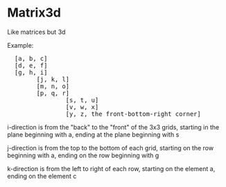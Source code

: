 # Matrix3d
Like matrices but 3d

Example:
<pre>
  [a, b, c]
  [d, e, f]
  [g, h, i]
		[j, k, l]
		[m, n, o]
		[p, q, r]
				[s, t, u]
				[v, w, x]
				[y, z, the front-bottom-right corner]
</pre>					
i-direction is from the "back" to the "front" of the 3x3 grids, starting in the plane beginning with a, ending at the plane beginning with s

j-direction is from the top to the bottom of each grid, starting on the row beginning with a, ending on the row beginning with g

k-direction is from the left to right of each row, starting on the element a, ending on the element c

